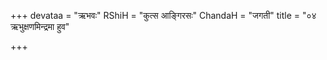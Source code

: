 +++
devataa = "ऋभवः"
RShiH = "कुत्स आङ्गिरसः"
ChandaH = "जगती"
title = "०४ ऋभुक्षणमिन्द्रमा हुव"

+++
